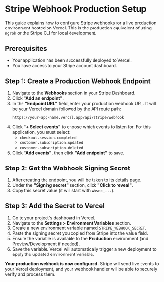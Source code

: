 # Stripe Webhook Production Setup

This guide explains how to configure Stripe webhooks for a live production environment hosted on Vercel. This is the production equivalent of using `ngrok` or the Stripe CLI for local development.

## Prerequisites

- Your application has been successfully deployed to Vercel.
- You have access to your Stripe account dashboard.

## Step 1: Create a Production Webhook Endpoint

1.  Navigate to the **Webhooks** section in your Stripe Dashboard.
2.  Click **"Add an endpoint"**.
3.  In the **"Endpoint URL"** field, enter your production webhook URL. It will be your Vercel domain followed by the API route path:
    ```
    https://your-app-name.vercel.app/api/stripe/webhook
    ```
4.  Click **"+ Select events"** to choose which events to listen for. For this application, you must select:
    - `checkout.session.completed`
    - `customer.subscription.updated`
    - `customer.subscription.deleted`
5.  Click **"Add events"**, then click **"Add endpoint"** to save.

## Step 2: Get the Webhook Signing Secret

1.  After creating the endpoint, you will be taken to its details page.
2.  Under the **"Signing secret"** section, click **"Click to reveal"**.
3.  Copy this secret value (it will start with `whsec_...`).

## Step 3: Add the Secret to Vercel

1.  Go to your project's dashboard in Vercel.
2.  Navigate to the **Settings > Environment Variables** section.
3.  Create a new environment variable named `STRIPE_WEBHOOK_SECRET`.
4.  Paste the signing secret you copied from Stripe into the value field.
5.  Ensure the variable is available to the **Production** environment (and Preview/Development if needed).
6.  Save the variable. Vercel will automatically trigger a new deployment to apply the updated environment variable.

**Your production webhook is now configured.** Stripe will send live events to your Vercel deployment, and your webhook handler will be able to securely verify and process them.